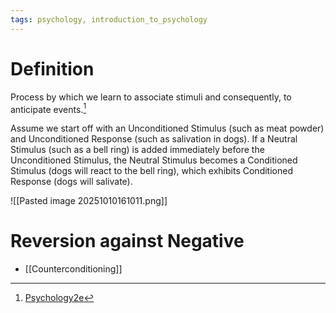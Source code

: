 ```yaml
---
tags: psychology, introduction_to_psychology
---
```


# Definition

Process by which we learn to associate stimuli and consequently, to anticipate events.[^1]

Assume we start off with an Unconditioned Stimulus (such as meat powder) and Unconditioned Response (such as salivation in dogs). If a Neutral Stimulus (such as a bell ring) is added immediately before the Unconditioned Stimulus, the Neutral Stimulus becomes a Conditioned Stimulus (dogs will react to the bell ring), which exhibits Conditioned Response (dogs will salivate).

![[Pasted image 20251010161011.png]]

# Reversion against Negative
- [[Counterconditioning]]

[^1]: [Psychology2e](zotero://open-pdf/library/items/SSTBV7L5?page=195)